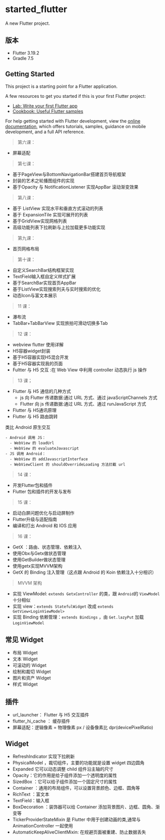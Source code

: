 # started_flutter

A new Flutter project.

## 版本

- Flutter 3.19.2
- Gradle 7.5

## Getting Started

This project is a starting point for a Flutter application.

A few resources to get you started if this is your first Flutter project:

- [Lab: Write your first Flutter app](https://docs.flutter.dev/get-started/codelab)
- [Cookbook: Useful Flutter samples](https://docs.flutter.dev/cookbook)

For help getting started with Flutter development, view the
[online documentation](https://docs.flutter.dev/), which offers tutorials,
samples, guidance on mobile development, and a full API reference.

> 第六课：
- 屏幕适配

> 第七课：
- 基于PageView与BottomNavigationBar搭建首页导航框架
- 封装的艺术之轮播图组件的实现
- 基于Opacity 与 NotificationListener 实现AppBar 滚动渐变效果

> 第八课：
- 基于 ListView 实现水平和垂直方式滚动的列表
- 基于 ExpansionTile 实现可展开的列表
- 基于GridView实现网格列表
- 高级功能列表下拉刷新与上拉加载更多功能实现

> 第九课：
- 首页网格布局


> 第十课：
- 自定义SearchBar结构框架实现
- TextField输入框自定义样式扩展
- 基于SearchBar实现首页AppBar
- 基于ListView实现搜索列夫与实时搜索的优化
- 动态Icon与富文本展示


> 11 课：
- 瀑布流
- TabBar+TabBarView 实现旅拍可滑动切换多Tab

> 12 课：
- webview flutter 使用详解
- H5容器widget封装
- 基于H5容器实现H5混合开发
- 基于H5容器实现我的页面
- Fultter 与 H5 交互 :在 Web View 中利用 controller 动态执行 js 操作

> 13 课；
- Flutter 与 H5 通信的几种方式
    - js 向 Flutter 传递数据:通过 URL 方式、通过 javaScriptChannels 方式
    - Flutter 向 js 传递数据:通过 URL 方式、通过 runJavaScript 方式
- Flutter 与 H5通讯原理
- Flutter 与 H5 路由跳转

类比 Android 原生交互
```
- Android 调用 JS：
  - WebView 的 loadUrl
  - WebView 的 evaluateJavascript
- JS 调用 Android：
  - WebView 的 addJavascriptInterface
  - WebViewClient 的 shouldOverrideLoading 方法拦截 url
```

> 14 课：
- 开发Flutter包和插件
- Flutter 包和插件的开发与发布

> 15 课：
- 启动白屏问题优化与启动屏制作
- Flutter升级与适配指南
- 编译和打出 Android 和 IOS 应用

> 16 课：
- GetX ：路由、状态管理、依赖注入
- 使用Obx与Getx做状态管理
- 使用GetBuilder做状态管理
- 使用getx实现MVVM架构
- GetX 的 Binding 注入管理（这点跟 Android 的 Koin 依赖注入十分相识）

> MVVM 架构
- 实现 ViewModel: `extends GetxController` 的类，跟 `Android`的 `ViewModel` 十分相似
- 实现 view：`extends StatefulWidget` 改成 `extends GetView<LoginViewModel>`
- 实现 Binding 依赖管理：`extends Bindings` ，由 `Get.lazyPut` 加载 `LoginViewModel`

## 常见 Widget

- 布局 Widget
- 文本 Widget
- 可滚动的 Widget
- 绘制和裁切 Widget
- 图片和资产 Widget
- 样式 Widget

## 插件

- url_launcher： Flutter 与 H5 交互插件
- flutter_hi_cache ： 缓存插件
- 屏幕适配：逻辑像素 = 物理像素 px / 设备像素比 dpr(devicePixelRatio)

## Widget

- RefreshIndicator 实现下拉刷新
- PhysicalModel ，裁切组件，主要的功能就是设置 widget 四边圆角
- Expanded 它可以动态调整 child 组件沿主轴的尺寸
- Opacity：它的作用是给子组件添加一个透明度的属性
- SizedBox ：它可以给子组件添加一个固定尺寸的属性
- Container ：通用的布局组件，可以设置背景颜色、边框、圆角等
- RichText ：富文本
- TextField：输入框
- BoxDecoration ：装饰器可以给 Container 添加背景图片、边框、圆角、渐变等
- TickerProviderStateMixin 是 Flutter 中用于创建动画的类,通常与 AnimationController 一起使用
- AutomaticKeepAliveClientMixin: 在规避页面被重建、防止数据丢失